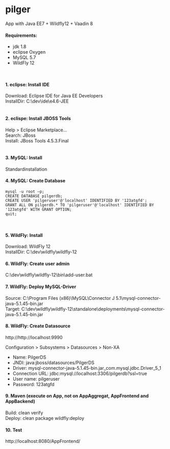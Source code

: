 pilger
======
App with Java EE7 + Wildfly12 + Vaadin 8


#### Requirements:
- jdk 1.8
- eclipse Oxygen   
- MySQL 5.7   
- WildFly 12   
<br/>

#### 1. eclipse: Install IDE
Download: 	Eclipse IDE for Java EE Developers  
InstallDir:	C:\dev\ide\e4.6-JEE  
<br/>

#### 2. eclispe: Install JBOSS Tools   
Help > Eclipse Marketplace...   
Search: 	JBoss   
Install:	JBoss Tools 4.5.3.Final   
<br/>

#### 3. MySQL: Install
Standardinstallation
<br/>

#### 4. MySQL: Create Database
```
mysql -u root –p;
CREATE DATABASE pilgerdb;
CREATE USER 'pilgeruser'@'localhost' IDENTIFIED BY '123atgfd';
GRANT ALL ON pilgerdb.* TO 'pilgeruser'@'localhost' IDENTIFIED BY '123atgfd' WITH GRANT OPTION;
quit;
```
<br/>

#### 5. WildFly: Install
Download:	WildFly 12   
InstallDir:	C:\dev\wildfly\wildfly-12
<br/>

#### 6. WildFly: Create user admin
C:\dev\wildfly\wildfly-12\bin\add-user.bat
<br/>

#### 7. WildFly: Deploy MySQL-Driver
Source:	C:\Program Files (x86)\MySQL\Connector J 5.1\mysql-connector-java-5.1.45-bin.jar   
Target:	C:\dev\wildfly\wildfly-12\standalone\deployments\mysql-connector-java-5.1.45-bin.jar
<br/>

#### 8. WildFly: Create Datasource

http://http://localhost:9990

Configuration > Subsystems > Datasources > Non-XA

- Name:			      PilgerDS   
- JNDI:			      java:jboss/datasources/PilgerDS
- Driver:			    mysql-connector-java-5.1.45-bin.jar_com.mysql.jdbc.Driver_5_1
- Connection URL: jdbc:mysql://localhost:3306/pilgerdb?ssl=true
- User name:		  pilgeruser
- Password:		    123atgfd


#### 9. Maven (execute on App, not on AppAggregat, AppFrontend and AppBackend)
Build: clean verify  
Deploy: clean package wildfly:deploy 

#### 10. Test
http://localhost:8080/AppFrontend/

